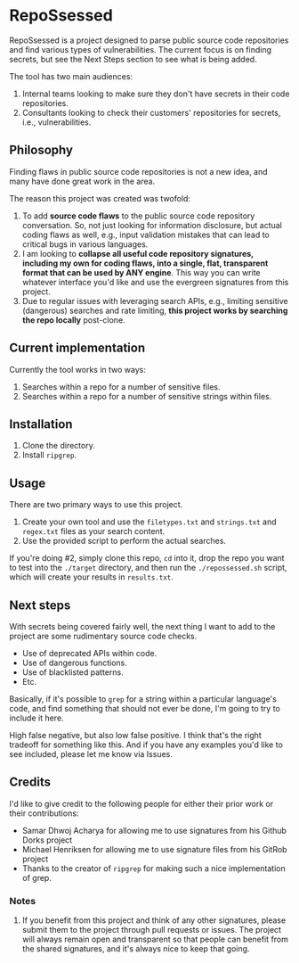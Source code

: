 # RepoSsessed

RepoSsessed is a project designed to parse public source code repositories and find various types of vulnerabilities. The current focus is on finding secrets, but see the Next Steps section to see what is being added.

The tool has two main audiences:

1. Internal teams looking to make sure they don't have secrets in their code repositories.
2. Consultants looking to check their customers' repositories for secrets, i.e., vulnerabilities.


## Philosophy

Finding flaws in public source code repositories is not a new idea, and many have done great work in the area.

The reason this project was created was twofold:

1. To add **source code flaws** to the public source code repository conversation. So, not just looking for information disclosure, but actual coding flaws as well, e.g., input validation mistakes that can lead to critical bugs in various languages. 
2. I am looking to **collapse all useful code repository signatures, including my own for coding flaws, into a single, flat, transparent format that can be used by ANY engine**. This way you can write whatever interface you'd like and use the evergreen signatures from this project.
3. Due to regular issues with leveraging search APIs, e.g., limiting sensitive (dangerous) searches and rate limiting, **this project works by searching the repo locally** post-clone.

## Current implementation

Currently the tool works in two ways:

1. Searches within a repo for a number of sensitive files.
2. Searches within a repo for a number of sensitive strings within files.

## Installation

1. Clone the directory.
2. Install <code>ripgrep</code>.

## Usage

There are two primary ways to use this project.

1. Create your own tool and use the <code>filetypes.txt</code> and <code>strings.txt</code> and <code>regex.txt</code> files as your search content.
2. Use the provided script to perform the actual searches.

If you're doing #2, simply clone this repo, <code>cd</code> into it, drop the repo you want to test into the <code>./target</code> directory, and then run the <code>./repossessed.sh</code> script, which will create your results in <code>results.txt</code>.

## Next steps

With secrets being covered fairly well, the next thing I want to add to the project are some rudimentary source code checks.

- Use of deprecated APIs within code.
- Use of dangerous functions.
- Use of blacklisted patterns.
- Etc.

Basically, if it's possible to <code>grep</code> for a string within a particular language's code, and find something that should not ever be done, I'm going to try to include it here.

High false negative, but also low false positive. I think that's the right tradeoff for something like this. And if you have any examples you'd like to see included, please let me know via Issues.

## Credits

I'd like to give credit to the following people for either their prior work or their contributions:

- Samar Dhwoj Acharya for allowing me to use signatures from his Github Dorks project
- Michael Henriksen for allowing me to use signature files from his GitRob project
- Thanks to the creator of <code>ripgrep</code> for making such a nice implementation of grep.

### Notes

1. If you benefit from this project and think of any other signatures, please submit them to the project through pull requests or issues. The project will always remain open and transparent so that people can benefit from the shared signatures, and it's always nice to keep that going.
